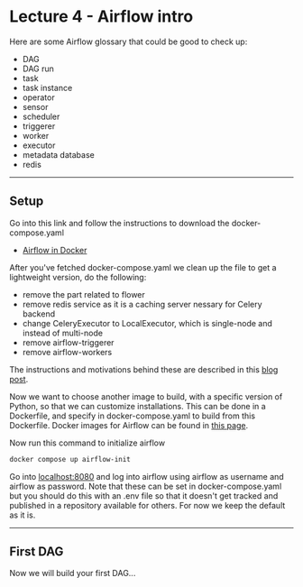 # Lecture 4 - Airflow intro

Here are some Airflow glossary that could be good to check up:

- DAG
- DAG run
- task
- task instance
- operator
- sensor
- scheduler
- triggerer
- worker
- executor
- metadata database
- redis

---
## Setup

Go into this link and follow the instructions to download the docker-compose.yaml
- [Airflow in Docker](https://airflow.apache.org/docs/apache-airflow/stable/howto/docker-compose/index.html)

After you've fetched docker-compose.yaml we clean up the file to get a lightweight version, do the following:

- remove the part related to flower
- remove redis service as it is a caching server nessary for Celery backend
- change CeleryExecutor to LocalExecutor, which is single-node and instead of multi-node
- remove airflow-triggerer 
- remove airflow-workers

The instructions and motivations behind these are described in this [blog post](https://datatalks.club/blog/how-to-setup-lightweight-local-version-for-airflow.html).

Now we want to choose another image to build, with a specific version of Python, so that we can customize installations. This can be done in a Dockerfile, and specify in docker-compose.yaml to build from this Dockerfile. Docker images for Airflow can be found in [this page](https://airflow.apache.org/docs/docker-stack/index.html).  

Now run this command to initialize airflow

```bash
docker compose up airflow-init
```

Go into [localhost:8080](http://localhost:8080/home) and log into airflow using airflow as username and airflow as password. Note that these can be set in docker-compose.yaml but you should do this with an .env file so that it doesn't get tracked and published in a repository available for others. For now we keep the default as it is.

--- 
## First DAG

Now we will build your first DAG...